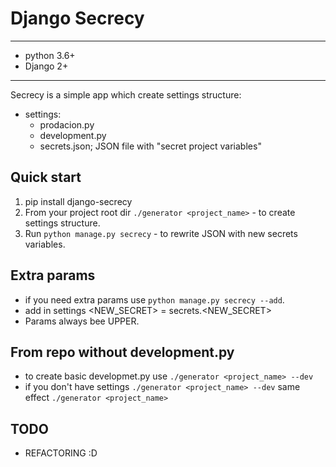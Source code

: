 Django Secrecy
==============
-----------------
- python 3.6+
- Django 2+
-----------------
Secrecy is a simple app which create settings structure:
- settings:
    - prodacion.py
    - development.py
    - secrets.json; JSON file with "secret project variables"

Quick start
-----------
1. pip install django-secrecy
2. From your project root dir `./generator <project_name>` - to create settings structure.
3. Run `python manage.py secrecy` - to rewrite JSON with new secrets variables.

## Extra params
- if you need extra params use `python manage.py secrecy --add`.
- add in settings <NEW_SECRET> = secrets.<NEW_SECRET>
- Params <name> always bee UPPER.

## From repo without development.py
- to create basic developmet.py use `./generator <project_name> --dev`
- if you don't have settings `./generator <project_name> --dev`
 same effect `./generator <project_name>`

## TODO
- REFACTORING :D
